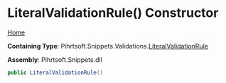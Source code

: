 # LiteralValidationRule\(\) Constructor

[Home](../../../../../README.md#_top)

**Containing Type**: Pihrtsoft\.Snippets\.Validations\.[LiteralValidationRule](../README.md#_top)

**Assembly**: Pihrtsoft\.Snippets\.dll

```csharp
public LiteralValidationRule()
```

